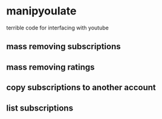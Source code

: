 # manipyoulate

terrible code for interfacing with youtube

## mass removing subscriptions

## mass removing ratings

## copy subscriptions to another account

## list subscriptions
